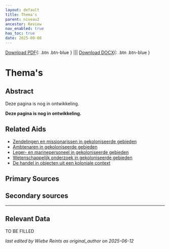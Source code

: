 ```yaml
---
layout: default
title: Thema's
parent: niveau2
ancestor: Review
nav_enabled: true
has_toc: true
date: 2025-09-08
--- 
```



[Download PDF](https://raw.githubusercontent.com/colonial-heritage/research-guides-dev/refs/heads/main/EXPORTS/review/PDF/niveau2/Dutch/Themes.pdf){: .btn .btn-blue } |||    [Download DOCX](https://raw.githubusercontent.com/colonial-heritage/research-guides-dev/refs/heads/main/EXPORTS/review/DOCX/niveau2/Dutch/Themes.docx){: .btn .btn-blue }


# Thema's


## Abstract

Deze pagina is nog in ontwikkeling.

**Deze pagina is nog in ontwikkeling.**


## Related Aids

 - [Zendelingen en missionarissen in gekoloniseerde gebieden](published/niveau2/Dutch/ChristianMission_20240326.yml)  
 - [Ambtenaren in gekoloniseerde gebieden](published/niveau2/Dutch/CivilServants_20240320.yml)  
 - [Leger- en marinepersoneel in gekoloniseerde gebieden](published/niveau2/Dutch/MilitaryAndNavy_20240326.yml)  
 - [Wetenschappelijk onderzoek in gekoloniseerde gebieden](published/niveau2/Dutch/Science_20240814.yml)  
 - [De handel in objecten uit een koloniale context](published/niveau2/Dutch/Trade_20240326.yml)  

## Primary Sources

## Secondary sources



---
## Relevant Data 
TO BE FILLED

_last edited by Wiebe Reints as original_author on 2025-06-12_
        